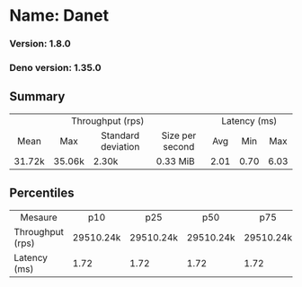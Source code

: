 # Name: Danet 
  
  ### Version: 1.8.0
  ### Deno version: 1.35.0

## Summary
<table>
<tr>
    <td align="center" colspan="4">Throughput (rps)</td>
    <td align="center" colspan="3">Latency (ms)</td>
</tr>
<tr>
    <td align="center">Mean</td>
    <td align="center">Max</td>
    <td align="center">Standard deviation</td>
    <td align="center">Size per second</td>
    <td align="center">Avg</td>
    <td align="center">Min</td>
    <td align="center">Max</td>
</tr>
<tr>
    <td>31.72k</td>
    <td>35.06k</td>
    <td>2.30k</td>
    <td>0.33 MiB</td>
    <td>2.01</td>
    <td>0.70</td>
    <td>6.03</td>
</tr>
</table>

## Percentiles

<table>
<tr>
  <td align="center">Mesaure</td>
  <td align="center">p10</td>
  <td align="center">p25</td>
  <td align="center">p50</td>
  <td align="center">p75</td>
  <td align="center">p90</td>
  <td align="center">p95</td>
  <td align="center">p99</td>
</tr>
<tr>
  <td>Throughput (rps)</td>
  <td>29510.24k</td>
  <td>29510.24k</td>
  <td>29510.24k</td>
  <td>29510.24k</td>
  <td>34039.15k</td>
  <td>34411.44k</td>
  <td>35060.56k</td>
</tr>
<tr>
  <td>Latency (ms)</td>
  <td>1.72</td>
  <td>1.72</td>
  <td>1.72</td>
  <td>1.72</td>
  <td>2.50</td>
  <td>2.73</td>
  <td>3.29</td>
</tr>
</table>
